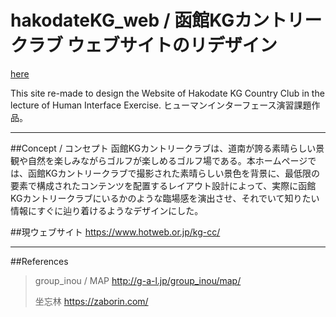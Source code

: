# hakodateKG_web / 函館KGカントリークラブ ウェブサイトのリデザイン

[here](https://og09tk.github.io/hakodateKG)

This site re-made to design the Website of Hakodate KG Country Club in the lecture of Human Interface Exercise.
ヒューマンインターフェース演習課題作品。

***

##Concept / コンセプト
函館KGカントリークラブは、道南が誇る素晴らしい景観や自然を楽しみながらゴルフが楽しめるゴルフ場である。本ホームページでは、函館KGカントリークラブで撮影された素晴らしい景色を背景に、最低限の要素で構成されたコンテンツを配置するレイアウト設計によって、実際に函館KGカントリークラブにいるかのような臨場感を演出させ、それでいて知りたい情報にすぐに辿り着けるようなデザインにした。

##現ウェブサイト
https://www.hotweb.or.jp/kg-cc/

***

##References
>group_inou / MAP
>http://g-a-l.jp/group_inou/map/
>
>坐忘林
>https://zaborin.com/
